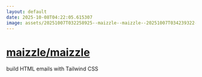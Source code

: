 ```yaml
---
layout: default
date: 2025-10-08T04:22:05.615307
image: assets/20251007T032258925--maizzle--maizzle--20251007T034239322--cropped.png
---
```


# [maizzle/maizzle](https://github.com/maizzle/maizzle)

build HTML emails with Tailwind CSS

